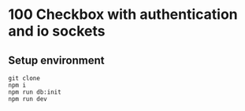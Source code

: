 # 100 Checkbox with authentication and io sockets

## Setup environment

```
git clone
npm i
npm run db:init
npm run dev
```
